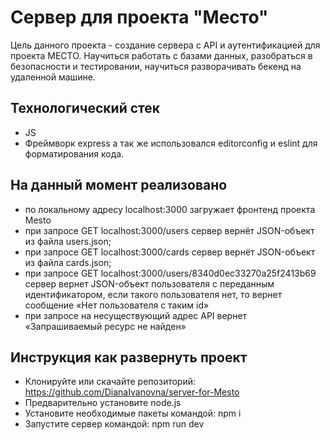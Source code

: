 Сервер для проекта "Место"
=============================
Цель данного проекта - создание сервера с API и аутентификацией для проекта МЕСТО. Научиться работать с базами данных, разобраться в безопасности и тестировании, научиться разворачивать бекенд на удаленной машине.

## Технологический стек
- JS
- Фреймворк express
а так же использовался editorconfig и eslint для форматирования кода.

## На данный момент реализовано
- по локальному адресу localhost:3000 загружает фронтенд проекта Mesto
- при запросе GET localhost:3000/users сервер вернёт JSON-объект из файла users.json;
- при запросе GET localhost:3000/cards сервер вернёт JSON-объект из файла cards.json;
- при запросе GET localhost:3000/users/8340d0ec33270a25f2413b69  сервер вернет JSON-объект пользователя с переданным идентификатором, если такого пользователя нет, то вернет сообщение «Нет пользователя с таким id»
- при запросе на несуществующий адрес API вернет «Запрашиваемый ресурс не найден»

## Инструкция как развернуть проект
- Клонируйте или скачайте репозиторий: https://github.com/DianaIvanovna/server-for-Mesto
- Предварительно установите node.js
- Установите необходимые пакеты командой: npm i
- Запустите сервер командой: npm run dev
